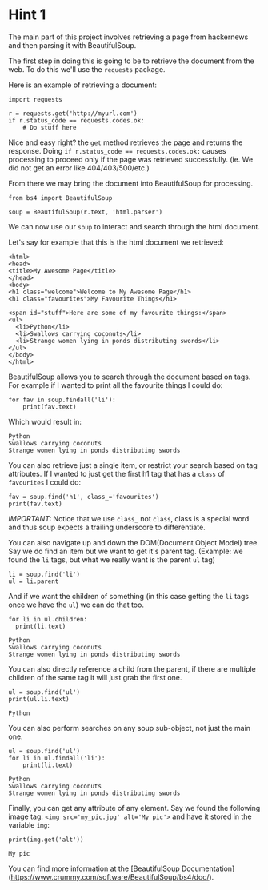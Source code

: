 # Hint 1

The main part of this project involves retrieving a page from hackernews 
and then parsing it with BeautifulSoup.

The first step in doing this is going to be to retrieve the document from the web. 
To do this we'll use the `requests` package.

Here is an example of retrieving a document:

```
import requests

r = requests.get('http://myurl.com')
if r.status_code == requests.codes.ok:
	# Do stuff here
```

Nice and easy right? the `get` method retrieves the page and returns the response.
Doing `if r.status_code == requests.codes.ok:` causes processing to proceed only 
if the page was retrieved successfully. (ie. We did not get an error like 404/403/500/etc.)


From there we may bring the document into BeautifulSoup for processing.

```
from bs4 import BeautifulSoup

soup = BeautifulSoup(r.text, 'html.parser')
```

We can now use our `soup` to interact and search through the html document.

Let's say for example that this is the html document we retrieved:

```
<html>
<head>
<title>My Awesome Page</title>
</head>
<body>
<h1 class="welcome">Welcome to My Awesome Page</h1>
<h1 class="favourites">My Favourite Things</h1>

<span id="stuff">Here are some of my favourite things:</span>
<ul>
  <li>Python</li>
  <li>Swallows carrying coconuts</li>
  <li>Strange women lying in ponds distributing swords</li>
</ul>
</body>
</html>
```

BeautifulSoup allows you to search through the document based on tags. 
For example if I wanted to print all the favourite things I could do:

```
for fav in soup.findall('li'):
    print(fav.text)
```

Which would result in:
```
Python
Swallows carrying coconuts
Strange women lying in ponds distributing swords
```

You can also retrieve just a single item, or restrict your search based 
on tag attributes. If I wanted to just get the first h1 tag that has 
a `class` of `favourites` I could do:
```
fav = soup.find('h1', class_='favourites')
print(fav.text)
```

*IMPORTANT:* Notice that we use `class_` not `class`, class is a special word 
and thus soup expects a trailing underscore to differentiate.

You can also navigate up and down the DOM(Document Object Model) tree. 
Say we do find an item but we want to get it's parent tag. 
(Example: we found the `li` tags, but what we really want is the parent `ul` tag)

```
li = soup.find('li')
ul = li.parent
```
And if we want the children of something 
(in this case getting the `li` tags once we have the `ul`) we can do that too.

```
for li in ul.children:
  print(li.text)
```
```
Python
Swallows carrying coconuts
Strange women lying in ponds distributing swords
```

You can also directly reference a child from the parent, 
if there are multiple children of the same tag it will just grab the first one.
```
ul = soup.find('ul')
print(ul.li.text)
```
```
Python
```

You can also perform searches on any soup sub-object, not just the main one.
```
ul = soup.find('ul')
for li in ul.findall('li'):
	print(li.text)
```
```
Python
Swallows carrying coconuts
Strange women lying in ponds distributing swords
```

Finally, you can get any attribute of any element. Say we found the following image
tag: `<img src='my_pic.jpg' alt='My pic'>` and have it stored in the variable `img`:
```
print(img.get('alt'))
```
```
My pic
```

You can find more information at the [BeautifulSoup Documentation]
(https://www.crummy.com/software/BeautifulSoup/bs4/doc/).
